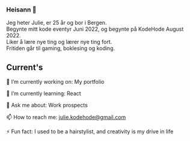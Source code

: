 ### Heisann 👋
Jeg heter Julie, er 25 år og bor i Bergen. <br />Begynte mitt kode eventyr Juni 2022, og begynte på KodeHode August 2022. <br />Liker å lære nye ting og lærer nye ting fort. <br />Fritiden går til gaming, boklesing og koding.

## Current's
🔭 I’m currently working on: My portfolio

🌱 I’m currently learning: React

💬 Ask me about: Work prospects

📫 How to reach me: julie.kodehode@gmail.com

⚡ Fun fact: I used to be a hairstylist, and creativity is my drive in life

<!--
**JulieKodehode/JulieKodehode** is a ✨ _special_ ✨ repository because its `README.md` (this file) appears on your GitHub profile.
Here are some ideas to get you started:
- 🔭 I’m currently working on my portfolio
- 🌱 I’m currently learning React
- 👯 I’m looking to collaborate on ...
- 🤔 I’m looking for help with ...
- 💬 Ask me about ...
- 📫 How to reach me: julie.kodehode@gmail.com
- 😄 Pronouns: ...
- ⚡ Fun fact: ...
-->
